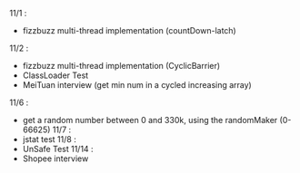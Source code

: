 11/1 : 
- fizzbuzz multi-thread implementation (countDown-latch)

11/2 :
- fizzbuzz multi-thread implementation (CyclicBarrier) 
- ClassLoader Test 
- MeiTuan interview (get min num in a cycled increasing array)

11/6 :
- get a random number between 0 and 330k, using the randomMaker (0-66625)
11/7 :
- jstat test
11/8 :
- UnSafe Test 
11/14 :
- Shopee interview